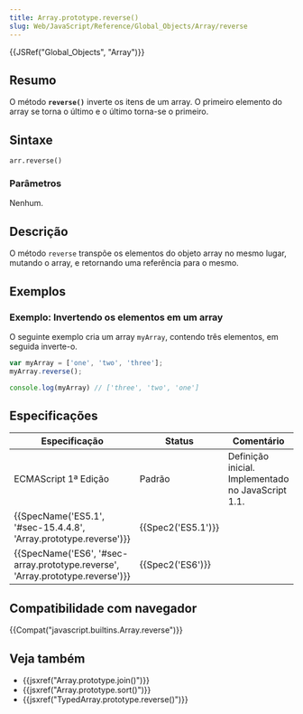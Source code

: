 ```yaml
---
title: Array.prototype.reverse()
slug: Web/JavaScript/Reference/Global_Objects/Array/reverse
---
```

{{JSRef("Global_Objects", "Array")}}

## Resumo

O método **`reverse()`** inverte os itens de um array. O primeiro elemento do array se torna o último e o último torna-se o primeiro.

## Sintaxe

```
arr.reverse()
```

### Parâmetros

Nenhum.

## Descrição

O método `reverse` transpõe os elementos do objeto array no mesmo lugar, mutando o array, e retornando uma referência para o mesmo.

## Exemplos

### Exemplo: Invertendo os elementos em um array

O seguinte exemplo cria um array `myArray`, contendo três elementos, em seguida inverte-o.

```js
var myArray = ['one', 'two', 'three'];
myArray.reverse();

console.log(myArray) // ['three', 'two', 'one']
```

## Especificações

| Especificação                                                                                            | Status                   | Comentário                                         |
| -------------------------------------------------------------------------------------------------------- | ------------------------ | -------------------------------------------------- |
| ECMAScript 1ª Edição                                                                                     | Padrão                   | Definição inicial. Implementado no JavaScript 1.1. |
| {{SpecName('ES5.1', '#sec-15.4.4.8', 'Array.prototype.reverse')}}                 | {{Spec2('ES5.1')}} |                                                    |
| {{SpecName('ES6', '#sec-array.prototype.reverse', 'Array.prototype.reverse')}} | {{Spec2('ES6')}}     |                                                    |

## Compatibilidade com navegador

{{Compat("javascript.builtins.Array.reverse")}}

## Veja também

- {{jsxref("Array.prototype.join()")}}
- {{jsxref("Array.prototype.sort()")}}
- {{jsxref("TypedArray.prototype.reverse()")}}
